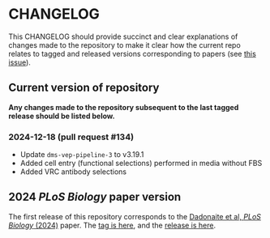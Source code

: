 # CHANGELOG
This CHANGELOG should provide succinct and clear explanations of changes made to the repository to make it clear how the current repo relates to tagged and released versions corresponding to papers (see [this issue](https://github.com/dms-vep/Flu_H5_American-Wigeon_South-Carolina_2021-H5N1_DMS/issues/131)).

## Current version of repository
**Any changes made to the repository subsequent to the last tagged release should be listed below.**

### 2024-12-18 (pull request #134)
- Update `dms-vep-pipeline-3` to v3.19.1
- Added cell entry (functional selections) performed in media without FBS
- Added VRC antibody selections

## 2024 _PLoS Biology_ paper version
The first release of this repository corresponds to the [Dadonaite et al, _PLoS Biology_ (2024)](https://doi.org/10.1371/journal.pbio.3002916) paper.
The [tag is here](https://github.com/dms-vep/Flu_H5_American-Wigeon_South-Carolina_2021-H5N1_DMS/tree/published), and the [release is here](https://github.com/dms-vep/Flu_H5_American-Wigeon_South-Carolina_2021-H5N1_DMS/releases).
